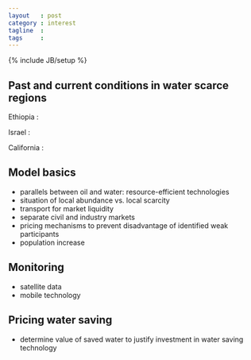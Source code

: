 ```yaml
---
layout   : post
category : interest
tagline  : 
tags     : 
---
```

{% include JB/setup %}

## Past and current conditions in water scarce regions

Ethiopia
:   

Israel
:   

California
:   

## Model basics

- parallels between oil and water: resource-efficient technologies
- situation of local abundance vs. local scarcity
- transport for market liquidity
- separate civil and industry markets
- pricing mechanisms to prevent disadvantage of identified weak participants
- population increase

## Monitoring

- satellite data
- mobile technology

## Pricing water saving

- determine value of saved water to justify investment in water saving technology
